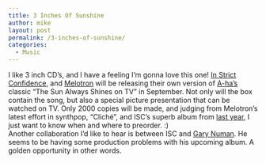 ```yaml
---
title: 3 Inches Of Sunshine
author: mike
layout: post
permalink: /3-inches-of-sunshine/
categories:
  - Music
---
```

I like 3 inch CD&#8217;s, and I have a feeling I&#8217;m gonna love this one! [In Strict Confidence][1], and [Melotron][2] will be releasing their own version of [A-ha&#8217;s][3] classic &#8220;The Sun Always Shines on TV&#8221; in September. Not only will the box contain the song, but also a special picture presentation that can be watched on TV. Only 2000 copies will be made, and judging from Melotron&#8217;s latest effort in synthpop, &#8220;Cliché&#8221;, and ISC&#8217;s superb album from [last year][4], I just want to know when and where to preorder. :)  
Another collaboration I&#8217;d like to hear is between ISC and [Gary Numan][5]. He seems to be having some production problems with his upcoming album. A golden opportunity in other words.

 [1]: http://www.instrictconfidence.de
 [2]: http://www.melotron.de
 [3]: http://www.a-ha.com
 [4]: http://www.redvolume.com/archives/2005/01/01/best-of-2004/
 [5]: http://www.numan.co.uk